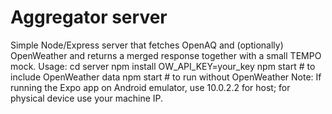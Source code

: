 # Aggregator server
Simple Node/Express server that fetches OpenAQ and (optionally) OpenWeather and returns a merged response together with a small TEMPO mock.
Usage:
  cd server
  npm install
  OW_API_KEY=your_key npm start   # to include OpenWeather data
  npm start                      # to run without OpenWeather
Note: If running the Expo app on Android emulator, use 10.0.2.2 for host; for physical device use your machine IP.
